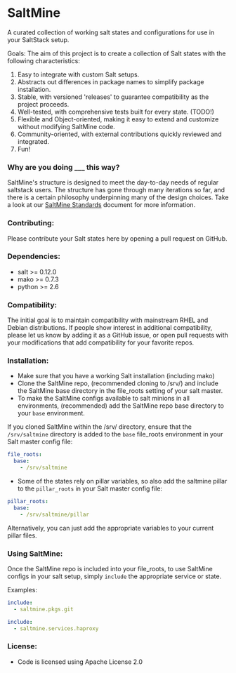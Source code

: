 SaltMine
========

A curated collection of working salt states and configurations for use in your SaltStack setup.

Goals:
The aim of this project is to create a collection of Salt states with the following characteristics:

1. Easy to integrate with custom Salt setups.
2. Abstracts out differences in package names to simplify package installation.
3. Stable, with versioned 'releases' to guarantee compatibility as the project proceeds.
4. Well-tested, with comprehensive tests built for every state. (TODO!)
5. Flexible and Object-oriented, making it easy to extend and customize without modifying SaltMine code.
6. Community-oriented, with external contributions quickly reviewed and integrated.
7. Fun!

### Why are you doing ___ this way?

SaltMine's structure is designed to meet the day-to-day needs of regular saltstack users. The structure has
gone through many iterations so far, and there is a certain philosophy underpinning many of the design choices.
Take a look at our [SaltMine Standards](./saltmine_standards.md) document for more information.

### Contributing:
Please contribute your Salt states here by opening a pull request on GitHub.

### Dependencies:

+ salt >= 0.12.0
+ mako >= 0.7.3
+ python >= 2.6

### Compatibility: 
The initial goal is to maintain compatibility with mainstream RHEL and Debian distributions. 
If people show interest in additional compatibility, please let us know by adding it as a GitHub issue,
or open pull requests with your modifications that add compatibility for your favorite repos.

### Installation:

+ Make sure that you have a working Salt installation (including mako)
+ Clone the SaltMine repo, (recommended cloning to /srv/) and include the SaltMine base directory in the file_roots setting of your salt master.
+ To make the SaltMine configs available to salt minions in all environments, (recommended) add the SaltMine repo base directory to your `base` environment.

If you cloned SaltMine within the /srv/ directory, ensure that the ``/srv/saltmine`` directory is added to the ``base`` file_roots environment in your Salt master config file:

```yaml
file_roots:
  base:
    - /srv/saltmine
```

+ Some of the states rely on pillar variables, so also add the saltmine pillar to the ``pillar_roots`` in your Salt master config file:

```yaml
pillar_roots:
  base:
    - /srv/saltmine/pillar
```

Alternatively, you can just add the appropriate variables to your current pillar files.

### Using SaltMine:

Once the SaltMine repo is included into your file_roots, to use SaltMine configs in your salt setup, simply ``include`` the appropriate service or state.

Examples:

```yaml
include:
  - saltmine.pkgs.git
```

```yaml
include:
  - saltmine.services.haproxy
```

### License:

+ Code is licensed using Apache License 2.0
